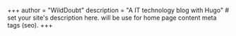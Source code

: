 +++
author = "WildDoubt"
description = "A IT technology blog with Hugo" # set your site's description here. will be use for home page content meta tags (seo).
+++
